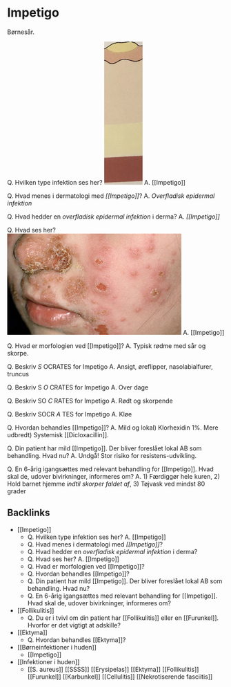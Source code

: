 # Impetigo
Børnesår.

Q. Hvilken type infektion ses her?
![](BearImages/5A4F6537-76C6-4DE2-8600-D29907037E90-43570-000051732120D960/9CA09B4D-CDA3-4778-A974-66AFC96CA7B8.png)
A. [[Impetigo]]

Q. Hvad menes i dermatologi med *[[Impetigo]]*? 
A. *Overfladisk epidermal infektion*

Q. Hvad hedder en *overfladisk epidermal infektion* i derma? 
A. *[[Impetigo]]* 

Q. Hvad ses her?
![](BearImages/EEC0E6ED-555B-4179-B681-4FC353720F83-43570-000051DE4FDCCBF8/570B8890-CDD1-4059-812C-A216912A0BA3.png)
A. [[Impetigo]]

Q. Hvad er morfologien ved [[Impetigo]]?
A. Typisk rødme med sår og skorpe.

Q. Beskriv *S* OCRATES for Impetigo 
A. Ansigt, øreflipper, nasolabialfurer, truncus

Q. Beskriv S *O* CRATES for Impetigo 
A. Over dage

Q. Beskriv SO *C* RATES for Impetigo 
A. Rødt og skorpende

Q. Beskriv SOCR *A* TES for Impetigo 
A. Kløe

Q. Hvordan behandles [[Impetigo]]? 
A. Mild og lokal) Klorhexidin 1%. Mere udbredt) Systemisk [[Dicloxacillin]].

Q. Din patient har mild [[Impetigo]]. Der bliver foreslået lokal AB som behandling. Hvad nu?
A. Undgå! Stor risiko for resistens-udvikling.

Q. En 6-årig igangsættes med relevant behandling for [[Impetigo]]. Hvad skal de, udover bivirkninger, informeres om?
A. 1) Færdiggør hele kuren, 2) Hold barnet hjemme *indtil skorper faldet af*, 3) Tøjvask ved mindst 80 grader

## Backlinks
* [[Impetigo]]
	* Q. Hvilken type infektion ses her?
A. [[Impetigo]]
	* Q. Hvad menes i dermatologi med *[[Impetigo]]*? 
	* Q. Hvad hedder en *overfladisk epidermal infektion* i derma? 
	* Q. Hvad ses her?
A. [[Impetigo]]
	* Q. Hvad er morfologien ved [[Impetigo]]?
	* Q. Hvordan behandles [[Impetigo]]? 
	* Q. Din patient har mild [[Impetigo]]. Der bliver foreslået lokal AB som behandling. Hvad nu?
	* Q. En 6-årig igangsættes med relevant behandling for [[Impetigo]]. Hvad skal de, udover bivirkninger, informeres om?
* [[Follikulitis]]
	* Q. Du er i tvivl om din patient har [[Follikulitis]] eller en [[Furunkel]]. Hvorfor er det vigtigt at adskille? 
* [[Ektyma]]
	* Q. Hvordan behandles [[Ektyma]]?
* [[Børneinfektioner i huden]]
	* [[Impetigo]]
* [[Infektioner i huden]]
	* [[S. aureus]]
	[[SSSS]]
	[[Erysipelas]]
	[[Ektyma]]
	[[Follikulitis]]
		[[Furunkel]]
			[[Karbunkel]]
	[[Cellulitis]]
	[[Nekrotiserende fasciitis]]

<!-- #anki/tag/med/Derma #anki/deck/Medicine #anki/tag/med/Infectious -->

<!-- {BearID:F34D6656-863B-45B7-B7AF-EC11F8DCA8F8-43570-0000512426995468} -->
